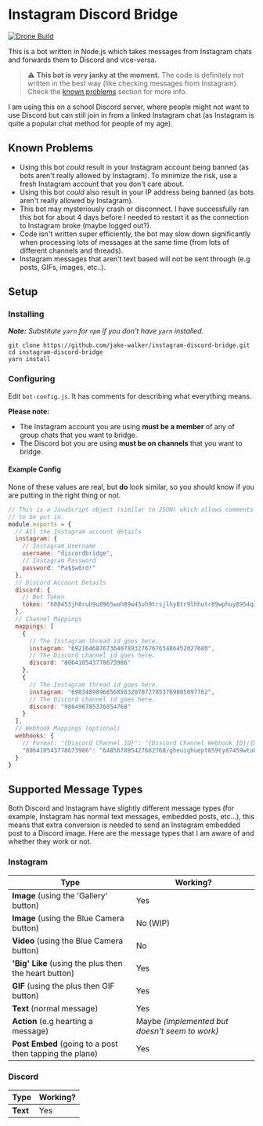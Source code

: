 # Instagram Discord Bridge

<a href="https://ci.jakewalker.xyz/jake-walker/instagram-discord-bridge"><img alt="Drone Build" src="https://img.shields.io/drone/build/jake-walker/instagram-discord-bridge/master?server=https%3A%2F%2Fci.jakewalker.xyz&style=flat-square"></a>

This is a bot written in Node.js which takes messages from Instagram chats and forwards them to Discord and vice-versa.

> ⚠️ **This bot is very janky at the moment.** The code is definitely not written in the best way (like checking messages from Instagram). Check the [known problems](#known-problems) section for more info.

I am using this on a school Discord server, where people might not want to use Discord but can still join in from a linked Instagram chat (as Instagram is quite a popular chat method for people of my age).

## Known Problems

* Using this bot *could* result in your Instagram account being banned (as bots aren't really allowed by Instagram). To minimize the risk, use a fresh Instagram account that you don't care about.
* Using this bot *could* also result in your IP address being banned (as bots aren't really allowed by Instagram).
* This bot may mysteriously crash or disconnect. I have successfully ran this bot for about 4 days before I needed to restart it as the connection to Instagram broke (maybe logged out?).
* Code isn't written super efficiently, the bot may slow down significantly when processing lots of messages at the same time (from lots of different channels and threads).
* Instagram messages that aren't text based will not be sent through (e.g posts, GIFs, images, etc..).

## Setup

### Installing

_**Note:** Substitute `yarn` for `npm` if you don't have `yarn` installed._

```
git clone https://github.com/jake-walker/instagram-discord-bridge.git
cd instagram-discord-bridge
yarn install
```

### Configuring

Edit `bot-config.js`. It has comments for describing what everything means.

**Please note:**

* The Instagram account you are using **must be a member** of any of group chats that you want to bridge.
* The Discord bot you are using **must be on channels** that you want to bridge.

#### Example Config

None of these values are real, but **do** look similar, so you should know if you are putting in the right thing or not.

```js
// This is a JavaScript object (similar to JSON) which allows comments
// to be put in.
module.exports = {
  // All the Instagram account details
  instagram: {
    // Instagram Username
    username: "discordbridge",
    // Instagram Password
    password: "Pa$$w0rd!"
  },
  // Discord Account Details
  discord: {
    // Bot Token
    token: "h80453jh8ruh9u8965wuh89w45uh9trsjlhy8tr9lhhutr89wphuy8954q3"
  },
  // Channel Mappings
  mappings: [
    {
      // The Instagram thread id goes here.
      instagram: "692164687673640789327676765486452027680",
      // The Discord channel id goes here.
      discord: "806410543778673986"
    },
    {
      // The Instagram thread id goes here.
      instagram: "690348989685685832070727853789805097762",
      // The Discord channel id goes here.
      discord: "986496785376854768"
    }
  ],
  // Webhook Mappings (optional)
  webhooks: {
    // Format: "{Discord Channel ID}": "{Discord Channel Webhook ID}/{Discord Channel Webhook Token}"
    "806410543778673986": "648567895427682768/gheuighuept859ty87459wtu85ghw8lgyh89p5eyr8g9pysh8ggyh89twy89453yt8hs"
  }
}
```

## Supported Message Types

Both Discord and Instagram have slightly different message types (for example, Instagram has normal text messages, embedded posts, etc...), this means that extra conversion is needed to send an Instagram embedded post to a Discord image. Here are the message types that I am aware of and whether they work or not.

### Instagram

| Type | Working? |
| ---- | -------- |
| **Image** (using the 'Gallery' button) | Yes |
| **Image** (using the Blue Camera button) | No (WIP) |
| **Video** (using the Blue Camera button) | No |
| **'Big' Like** (using the plus then the heart button) | Yes |
| **GIF** (using the plus then GIF button) | Yes |
| **Text** (normal message) | Yes |
| **Action** (e.g hearting a message) | Maybe _(implemented but doesn't seem to work)_ |
| **Post Embed** (going to a post then tapping the plane) | Yes |

### Discord

| Type | Working? |
| ---- | -------- |
| **Text** | Yes |
